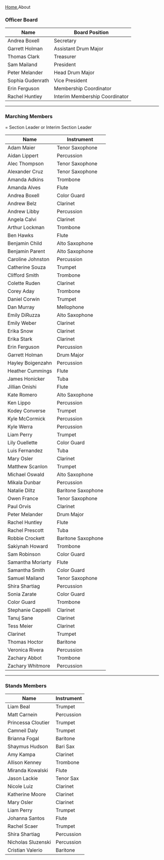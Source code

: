 [Home](Home),About

### Officer Board

| Name | Board Position |
|------|----------------|
| Andrea Boxell | Secretary |
| Garrett Holman | Assistant Drum Major |
| Thomas Clark | Treasurer |
| Sam Mailand | President |
| Peter Melander | Head Drum Major |
| Sophia Gudenrath | Vice President |
| Erin Ferguson | Membership Coordinator |
| Rachel Huntley | Interim Membership Coordinator |

---

### Marching Members
<span class="glyphicon glyphicon-star-empty"></span> = Section Leader or Interim Section Leader

| Name | Instrument |
|------|------------|
| Adam Maier | Tenor Saxophone |
| Aidan Lippert | Percussion |
| Alec Thompson | Tenor Saxophone |
| Alexander Cruz | Tenor Saxophone |
| Amanda Adkins | Trombone |
| Amanda Alves | Flute |
| Andrea Boxell | Color Guard |
| Andrew Belz | Clarinet |
| <span class="glyphicon glyphicon-star-empty"></span> Andrew Libby | Percussion |
| Angela Calvi | Clarinet |
| Arthur Lockman | Trombone |
| <span class="glyphicon glyphicon-star-empty"></span> Ben Hawks | Flute |
| Benjamin Child | Alto Saxophone |
| Benjamin Parent | Alto Saxophone |
| Caroline Johnston | Percussion |
| <span class="glyphicon glyphicon-star-empty"></span> Catherine Souza | Trumpet |
| Clifford Smith | Trombone |
| Colette Ruden | Clarinet |
| Corey Aday | Trombone |
| Daniel Corwin | Trumpet |
| <span class="glyphicon glyphicon-star-empty"></span> Dan Murray | Mellophone |
| Emily DiRuzza | Alto Saxophone |
| Emily Weber | Clarinet |
| Erika Snow | Clarinet |
| Erika Stark | Clarinet |
| Erin Ferguson | Percussion |
| Garrett Holman | Drum Major |
| Hayley Boigenzahn | Percussion |
| Heather Cummings | Flute |
| James Honicker | Tuba |
| Jillian Onishi | Flute |
| Kate Romero | Alto Saxophone |
| Ken Lippo | Percussion |
| Kodey Converse | Trumpet |
| <span class="glyphicon glyphicon-star-empty"></span> Kyle McCormick | Percussion |
| Kyle Werra | Percussion |
| Liam Perry | Trumpet |
| Lily Ouellette | Color Guard |
| Luis Fernandez | Tuba |
| Mary Osler | Clarinet |
| Matthew Scanlon | Trumpet |
| Michael Oswald | Alto Saxophone |
| Mikala Dunbar | Percussion |
| Natalie Diltz | Baritone Saxophone |
| Owen France | Tenor Saxophone |
| Paul Orvis | Clarinet |
| Peter Melander | Drum Major |
| Rachel Huntley | Flute |
| <span class="glyphicon glyphicon-star-empty"></span> Rachel Prescott | Tuba |
| Robbie Crockett | Baritone Saxophone |
| Sakiynah Howard | Trombone |
| Sam Robinson | Color Guard |
| Samantha Moriarty | Flute |
| Samantha Smith | Color Guard |
| Samuel Mailand | Tenor Saxophone |
| Shira Shartiag | Percussion |
| Sonia Zarate | Color Guard |
| Color Guard | Trombone |
| <span class="glyphicon glyphicon-star-empty"></span> Stephanie Cappelli | Clarinet |
| Tanuj Sane | Clarinet |
| <span class="glyphicon glyphicon-star-empty"></span> Tess Meier | Clarinet |
| Clarinet | Trumpet |
| Thomas Hoctor | Baritone |
| Veronica Rivera | Percussion |
| Zachary Abbot | Trombone |
| Zachary Whitmore | Percussion |



---

### Stands Members

| Name | Instrument |
|------|------------|
| Liam Beal | Trumpet |
| Matt Carnein | Percussion |
| Princessa Cloutier | Trumpet |
| Camneil Daly | Trumpet |
| Brianna Fogal | Baritone |
| Shaymus Hudson | Bari Sax |
| Amy Kampa | Clarinet |
| Allison Kenney | Trombone |
| Miranda Kowalski | Flute |
| Jason Lackie | Tenor Sax |
| Nicole Luiz | Clarinet |
| Katherine Moore | Clarinet |
| Mary Osler | Clarinet |
| Liam Perry | Trumpet |
| Johanna Santos | Flute |
| Rachel Scaer | Trumpet |
| Shira Shartiag | Percussion |
| Nicholas Sluzenski | Percussion |
| Cristian Valerio | Baritone |
